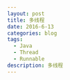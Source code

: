 ```yaml
---
layout: post
title: 多线程
date: 2016-6-13
categories: blog
tags:
  - Java
  - Thread
  - Runnable
description: 多线程
---
```

